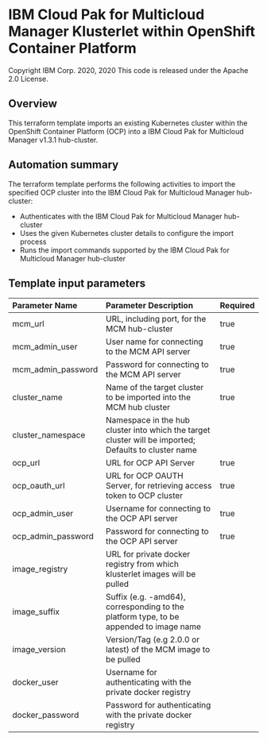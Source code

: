 # IBM Cloud Pak for Multicloud Manager Klusterlet within OpenShift Container Platform
Copyright IBM Corp. 2020, 2020
This code is released under the Apache 2.0 License.

## Overview
This terraform template imports an existing Kubernetes cluster within the OpenShift Container Platform (OCP) into a IBM Cloud Pak for Multicloud Manager v1.3.1 hub-cluster.

## Automation summary
The terraform template performs the following activities to import the specified OCP cluster into the IBM Cloud Pak for Multicloud Manager hub-cluster:
* Authenticates with the IBM Cloud Pak for Multicloud Manager hub-cluster
* Uses the given Kubernetes cluster details to configure the import process
* Runs the import commands supported by the IBM Cloud Pak for Multicloud Manager hub-cluster

## Template input parameters

| Parameter Name                  | Parameter Description | Required |
| :---                            | :--- | :--- |
| mcm\_url                        | URL, including port, for the MCM hub-cluster | true |
| mcm\_admin\_user                | User name for connecting to the MCM API server | true |
| mcm\_admin\_password            | Password for connecting to the MCM API server | true |
| cluster_name                    | Name of the target cluster to be imported into the MCM hub cluster | true |
| cluster_namespace               | Namespace in the hub cluster into which the target cluster will be imported; Defaults to cluster name | |
| ocp_url                  		  | URL for OCP API Server | true |
| ocp_oauth_url 				  | URL for OCP OAUTH Server, for retrieving access token to OCP cluster | true |
| ocp_admin_user                  | Username for connecting to the OCP API server | true |
| ocp_admin_password 			  | Password for connecting to the OCP API server | true |
| image_registry                  | URL for private docker registry from which klusterlet images will be pulled | |
| image_suffix                    | Suffix (e.g. -amd64), corresponding to the platform type, to be appended to image name | |
| image_version                   | Version/Tag (e.g 2.0.0 or latest) of the MCM image to be pulled | |
| docker_user                     | Username for authenticating with the private docker registry | |
| docker_password                 | Password for authenticating with the private docker registry | |